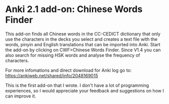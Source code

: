 # Anki 2.1 add-on: Chinese Words Finder

This add-on finds all Chinese words in the CC-CEDICT dictionary that only use the characters in the decks you select and creates a text file with the words, pinyin and English translations that can be imported into Anki.
Start the add-on by clicking on CWF>Chinese Words Finder.
Since V1.4 you can also search for missing HSK words and analyse the frequency of characters.

For more infomations and direct download for Anki log go to: https://ankiweb.net/shared/info/2048169015

This is the first add-on that I wrote. I don't have a lot of programming experiences, so I would appreciate your feedback and suggestions on
how I can improve it.
